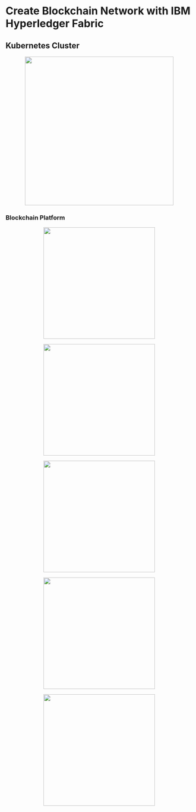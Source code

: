 # Create Blockchain Network with IBM Hyperledger Fabric


## Kubernetes Cluster


<p align="center">
  <img height="400" src="https://raw.githubusercontent.com/trellisfw/trellisfw-blockchain-pac-business-network/master/assets/images/blockchain_tutorial/01_kubernetes_cluster.png">
</p>

### Blockchain Platform

<p align="center">
  <img height="300" src="https://raw.githubusercontent.com/trellisfw/trellisfw-blockchain-pac-business-network/master/assets/images/blockchain_tutorial/02_blockchain_platform.png">
</p>

<p align="center">
  <img height="300" src="https://raw.githubusercontent.com/trellisfw/trellisfw-blockchain-pac-business-network/master/assets/images/blockchain_tutorial/03_blockchain_platform.png">
</p>

<p align="center">
  <img height="300" src="https://raw.githubusercontent.com/trellisfw/trellisfw-blockchain-pac-business-network/master/assets/images/blockchain_tutorial/04_blockchain_platform.png">
</p>

<p align="center">
  <img height="300" src="https://raw.githubusercontent.com/trellisfw/trellisfw-blockchain-pac-business-network/master/assets/images/blockchain_tutorial/05_blockchain_platform.png">
</p>

<p align="center">
  <img height="300" src="https://raw.githubusercontent.com/trellisfw/trellisfw-blockchain-pac-business-network/master/assets/images/blockchain_tutorial/06_blockchain_platform.png">
</p>